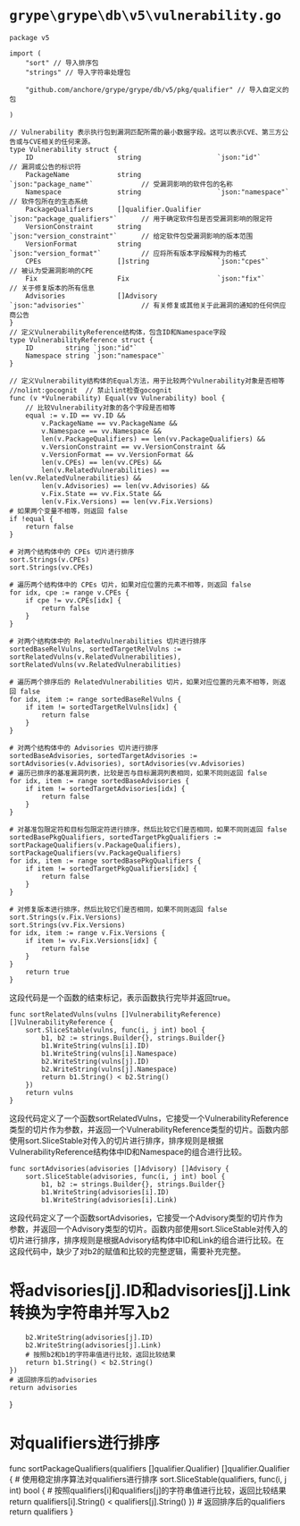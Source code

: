 # `grype\grype\db\v5\vulnerability.go`

```
package v5

import (
	"sort" // 导入排序包
	"strings" // 导入字符串处理包

	"github.com/anchore/grype/grype/db/v5/pkg/qualifier" // 导入自定义的包

)

// Vulnerability 表示执行包到漏洞匹配所需的最小数据字段。这可以表示CVE、第三方公告或与CVE相关的任何来源。
type Vulnerability struct {
	ID                     string                   `json:"id"`                      // 漏洞或公告的标识符
	PackageName            string                   `json:"package_name"`            // 受漏洞影响的软件包的名称
	Namespace              string                   `json:"namespace"`               // 软件包所在的生态系统
	PackageQualifiers      []qualifier.Qualifier    `json:"package_qualifiers"`      // 用于确定软件包是否受漏洞影响的限定符
	VersionConstraint      string                   `json:"version_constraint"`      // 给定软件包受漏洞影响的版本范围
	VersionFormat          string                   `json:"version_format"`          // 应将所有版本字段解释为的格式
	CPEs                   []string                 `json:"cpes"`                    // 被认为受漏洞影响的CPE
	Fix                    Fix                      `json:"fix"`                     // 关于修复版本的所有信息
	Advisories             []Advisory               `json:"advisories"`              // 有关修复或其他关于此漏洞的通知的任何供应商公告
}
// 定义VulnerabilityReference结构体，包含ID和Namespace字段
type VulnerabilityReference struct {
    ID        string `json:"id"`
    Namespace string `json:"namespace"`
}

// 定义Vulnerability结构体的Equal方法，用于比较两个Vulnerability对象是否相等
//nolint:gocognit  // 禁止lint检查gocognit
func (v *Vulnerability) Equal(vv Vulnerability) bool {
    // 比较Vulnerability对象的各个字段是否相等
    equal := v.ID == vv.ID &&
        v.PackageName == vv.PackageName &&
        v.Namespace == vv.Namespace &&
        len(v.PackageQualifiers) == len(vv.PackageQualifiers) &&
        v.VersionConstraint == vv.VersionConstraint &&
        v.VersionFormat == vv.VersionFormat &&
        len(v.CPEs) == len(vv.CPEs) &&
        len(v.RelatedVulnerabilities) == len(vv.RelatedVulnerabilities) &&
        len(v.Advisories) == len(vv.Advisories) &&
        v.Fix.State == vv.Fix.State &&
        len(v.Fix.Versions) == len(vv.Fix.Versions)
# 如果两个变量不相等，则返回 false
if !equal {
    return false
}

# 对两个结构体中的 CPEs 切片进行排序
sort.Strings(v.CPEs)
sort.Strings(vv.CPEs)

# 遍历两个结构体中的 CPEs 切片，如果对应位置的元素不相等，则返回 false
for idx, cpe := range v.CPEs {
    if cpe != vv.CPEs[idx] {
        return false
    }
}

# 对两个结构体中的 RelatedVulnerabilities 切片进行排序
sortedBaseRelVulns, sortedTargetRelVulns := sortRelatedVulns(v.RelatedVulnerabilities), sortRelatedVulns(vv.RelatedVulnerabilities)

# 遍历两个排序后的 RelatedVulnerabilities 切片，如果对应位置的元素不相等，则返回 false
for idx, item := range sortedBaseRelVulns {
    if item != sortedTargetRelVulns[idx] {
        return false
    }
}

# 对两个结构体中的 Advisories 切片进行排序
sortedBaseAdvisories, sortedTargetAdvisories := sortAdvisories(v.Advisories), sortAdvisories(vv.Advisories)
# 遍历已排序的基准漏洞列表，比较是否与目标漏洞列表相同，如果不同则返回 false
for idx, item := range sortedBaseAdvisories {
    if item != sortedTargetAdvisories[idx] {
        return false
    }
}

# 对基准包限定符和目标包限定符进行排序，然后比较它们是否相同，如果不同则返回 false
sortedBasePkgQualifiers, sortedTargetPkgQualifiers := sortPackageQualifiers(v.PackageQualifiers), sortPackageQualifiers(vv.PackageQualifiers)
for idx, item := range sortedBasePkgQualifiers {
    if item != sortedTargetPkgQualifiers[idx] {
        return false
    }
}

# 对修复版本进行排序，然后比较它们是否相同，如果不同则返回 false
sort.Strings(v.Fix.Versions)
sort.Strings(vv.Fix.Versions)
for idx, item := range v.Fix.Versions {
    if item != vv.Fix.Versions[idx] {
        return false
    }
}
	return true
}
```
这段代码是一个函数的结束标记，表示函数执行完毕并返回true。

```
func sortRelatedVulns(vulns []VulnerabilityReference) []VulnerabilityReference {
	sort.SliceStable(vulns, func(i, j int) bool {
		b1, b2 := strings.Builder{}, strings.Builder{}
		b1.WriteString(vulns[i].ID)
		b1.WriteString(vulns[i].Namespace)
		b2.WriteString(vulns[j].ID)
		b2.WriteString(vulns[j].Namespace)
		return b1.String() < b2.String()
	})
	return vulns
}
```
这段代码定义了一个函数sortRelatedVulns，它接受一个VulnerabilityReference类型的切片作为参数，并返回一个VulnerabilityReference类型的切片。函数内部使用sort.SliceStable对传入的切片进行排序，排序规则是根据VulnerabilityReference结构体中ID和Namespace的组合进行比较。

```
func sortAdvisories(advisories []Advisory) []Advisory {
	sort.SliceStable(advisories, func(i, j int) bool {
		b1, b2 := strings.Builder{}, strings.Builder{}
		b1.WriteString(advisories[i].ID)
		b1.WriteString(advisories[i].Link)
```
这段代码定义了一个函数sortAdvisories，它接受一个Advisory类型的切片作为参数，并返回一个Advisory类型的切片。函数内部使用sort.SliceStable对传入的切片进行排序，排序规则是根据Advisory结构体中ID和Link的组合进行比较。在这段代码中，缺少了对b2的赋值和比较的完整逻辑，需要补充完整。
# 将advisories[j].ID和advisories[j].Link转换为字符串并写入b2
		b2.WriteString(advisories[j].ID)
		b2.WriteString(advisories[j].Link)
		# 按照b2和b1的字符串值进行比较，返回比较结果
		return b1.String() < b2.String()
	})
	# 返回排序后的advisories
	return advisories
}

# 对qualifiers进行排序
func sortPackageQualifiers(qualifiers []qualifier.Qualifier) []qualifier.Qualifier {
	# 使用稳定排序算法对qualifiers进行排序
	sort.SliceStable(qualifiers, func(i, j int) bool {
		# 按照qualifiers[i]和qualifiers[j]的字符串值进行比较，返回比较结果
		return qualifiers[i].String() < qualifiers[j].String()
	})
	# 返回排序后的qualifiers
	return qualifiers
}
```